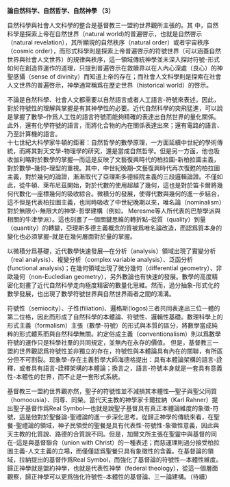 **論自然科学、自然哲学、自然神學 （3）**

自然科學與社會人文科學的整合是基督教三一盟約世界觀所主張的。其 中，自然科學是探索上帝在自然世界（natural world)的普遍啓示，也就是自然啓示（natural revelation），其所顯現的自然秩序（natural order）或者宇宙秩序（cosmic order），而形式科學則是探索上帝普遍啓示的符號世界（可以涵蓋自然世界與社會人文世界）的規律與秩序，這一領域傳統神學並未深入探討符號-形式如何在創造界運作的道理，只提到普遍啓示在救贖界以在人內心深處（良心）的神聖感攝（sense of divinity）而知道上帝的存在；而社會人文科學則是探索在社會人文世界的普遍啓示，神學通常稱爲在歷史世界（historical world）的啓示。

不論是自然科學、社會人文都需要以自然語言或者人工語言-符號來表述。因此，對於符號性的理解與掌握是有其神學性的必要。近代自然科學的突飛猛進，可以說是掌握了數學–作爲人工性的語言符號而能夠精確的表達出自然世界的量化關係。此外，還有化學符號的語言，而將化合物的內在關係表達出來；還有電路的語言、乃至計算機的語言。  
十七世紀大科學家牛頓的鉅著：自然哲學的數學原理，一方面延續中世紀的學術傳統，而將其對天文學-物理學的研究，還是當成自然哲學。但是另一方面，他也吸收伽利略對於數學的掌握—而這是反映了文藝復興時代的柏拉圖-新柏拉圖主義，對於數學–幾何–理型的重視。其中，中世紀晚期–文藝復興時代再次復甦的柏拉圖主義，對於幾何的論證，漸漸取代了亞理斯多德經院主義的三段邏輯論證。不僅如此，從牛頓、萊布尼茲開始，對於代數的使用超越了幾何，這也是對於笛卡爾將幾何代數化—座標幾何的吸收綜合。微積分的發展，使得代數與幾何的進一步結合，這不但是代表柏拉圖主義，也同時吸收了中世紀晚期以來，唯名論（nominalism）對於無限小-無限大的神學-哲學建構（例如， Meresme等人所代表的巴黎學派與相關的牛津學派）。這也刻畫了一個關鍵思維的轉折點–從質（quality）到量（quantity）的轉變，亞理斯多德主義概念的質被爲唯名論改造，而認爲質本身的變化也必須掌握–就是在幾何層面對於量的掌握。

以微積分爲基礎，近代數學快速發展—在分析（analysis）領域出現了實變分析（real analysis）、複變分析（complex variable analysis）、泛函分析(functional analysis)；在幾何領域出現了微分幾何（differential geometry）、非歐幾何（non-Eucledian geometry），另外數論也有快速的發展。數學的高度精密化刻畫了近代自然科學走向極度精密的數量化思維。然而，過分抽象-形式化的數學發展，也出現了數學符號世界與自然世界兩者之間的鴻溝。

符號性（semiocity）、子性(filiation)、邏格斯(logos)三者共同表達出三位一體的第二位格，因此而形成了自然科學的本體論、符號性、邏輯性基礎。數理科學上的形式主義（formalism）主張（數學-符號）的形式與本質的區分，將數學當成純粹的形式體系而與自然科學無關。約定俗成主義（conventionalism）則以爲數學符號的運作只是科學社羣的共同規定，並無內在永存的價值。 但是，基督教三一盟約世界觀認爲符號性並非獨立的存在，符號性與本體論具有內在的關聯，有所區分但不可割裂。现象學-存在主義哲學大師海德格提出：具有本體論架構的語言-詮釋，或者具有語言-詮釋架構的本體論；換言之，語言-符號本身就是一套具有意義性-本體性的世界，而不止是一套形式系統。

基督教三一盟約世界觀亦然，聖子的符號性並不減損其本體性—聖子與聖父同質（homoousia）、同尊、同榮。當代天主教的神學家卡爾拉納（Karl Rahner）提出聖子基督作爲Real Symbol—也就是說聖子基督具有真正本體論維度的象徵-符號，這是他對於聖餐論-聖禮論的進一步深化思考。從歸正神學的傳統來看，在聖餐-聖禮論的領域，神子民領受的聖餐是具有代表性-符號性-象徵性意義，因此與天主教的化質說、路德的合質說不同。但是，加爾文所主張在聖靈中與基督的同在–這是與基督聯合（union with Christ）的一種表述；而慈運理則過分接受柏拉圖主義-人文主義的立場，而僅僅認爲聖餐只具有象徵性的含義。在基督論的領域，拉納提出的基督作爲Real Symbol，而強化了基督論的符號性—本體性維度。歸正神學就是盟約神學，也就是代表性神學（federal theology），從這一個層面觀察，歸正神學可以更爲強化符號性–本體性的基督論、三一論建構。（待續）